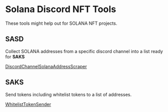 # Solana Discord NFT Tools

These tools might help out for SOLANA NFT projects.

## SASD
Collect SOLANA addresses from a specific discord channel into a list ready for __SAKS__

[DiscordChannelSolanaAddressScraper](https://github.com/Dean-Overton/solana-discord-nft-tools/tree/main/DiscordChannelSolanaAddressScraper)

## SAKS
Send tokens including whitelist tokens to a list of addresses.

[WhitelistTokenSender](https://github.com/Dean-Overton/solana-discord-nft-tools/tree/main/WhitelistTokenSender)
